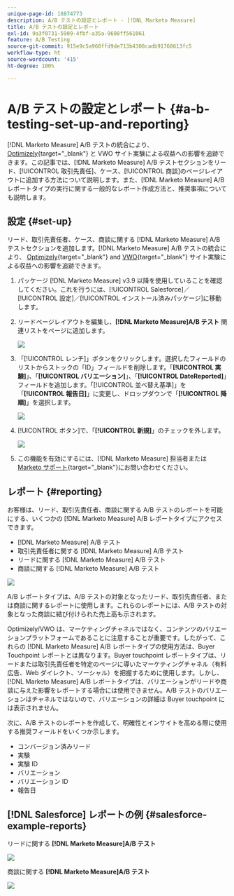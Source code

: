 ```yaml
---
unique-page-id: 18874773
description: A/B テストの設定とレポート - [!DNL Marketo Measure]
title: A/B テストの設定とレポート
exl-id: 9a3f0731-5909-4fbf-a35a-9608ff561061
feature: A/B Testing
source-git-commit: 915e9c5a968ffd9de713b4308cadb91768613fc5
workflow-type: ht
source-wordcount: '415'
ht-degree: 100%

---
```


# A/B テストの設定とレポート {#a-b-testing-set-up-and-reporting}

[!DNL Marketo Measure] A/B テストの統合により、[Optimizely](https://www.optimizely.com/){target="_blank"} と VWO サイト実験による収益への影響を追跡できます。この記事では、[!DNL Marketo Measure] A/B テストセクションをリード、[!UICONTROL 取引先責任]、ケース、[!UICONTROL 商談]のページレイアウトに追加する方法について説明します。また、[!DNL Marketo Measure] A/B レポートタイプの実行に関する一般的なレポート作成方法と、推奨事項についても説明します。

## 設定 {#set-up}

リード、取引先責任者、ケース、商談に関する [!DNL Marketo Measure] A/B テストセクションを追加します。[!DNL Marketo Measure] A/B テストの統合により、 [Optimizely](https://www.optimizely.com/){target="_blank"} and [VWO](https://vwo.com/){target="_blank"} サイト実験による収益への影響を追跡できます。

1. パッケージ [!DNL Marketo Measure] v3.9 以降を使用していることを確認してください。これを行うには、[!UICONTROL Salesforce]／[!UICONTROL 設定]／[!UICONTROL インストール済みパッケージ]に移動します。
1. リードページレイアウトを編集し、**[!DNL Marketo Measure]A/B テスト** 関連リストをページに追加します。

   ![](assets/1.png)

1. 「[!UICONTROL レンチ]」ボタンをクリックします。選択したフィールドのリストからストックの「ID」フィールドを削除します。「**[!UICONTROL 実験]**」、「**[!UICONTROL バリエーション]**」、「**[!UICONTROL DateReported]**」フィールドを追加します。「[!UICONTROL 並べ替え基準]」を「**[!UICONTROL 報告日]**」に変更し、ドロップダウンで「**[!UICONTROL 降順]**」を選択します。

   ![](assets/2.png)

1. [!UICONTROL ボタン]で、「**[!UICONTROL 新規]**」のチェックを外します。

   ![](assets/3.png)

1. この機能を有効にするには、[!DNL Marketo Measure] 担当者または [Marketo サポート](https://nation.marketo.com/t5/support/ct-p/Support){target="_blank"}にお問い合わせください。

## レポート {#reporting}

お客様は、リード、取引先責任者、商談に関する A/B テストのレポートを可能にする、いくつかの [!DNL Marketo Measure] A/B レポートタイプにアクセスできます。

* [!DNL Marketo Measure] A/B テスト
* 取引先責任者に関する [!DNL Marketo Measure] A/B テスト
* リードに関する [!DNL Marketo Measure] A/B テスト
* 商談に関する [!DNL Marketo Measure] A/B テスト

![](assets/4.png)

A/B レポートタイプは、A/B テストの対象となったリード、取引先責任者、または商談に関するレポートに使用します。これらのレポートには、A/B テストの対象となった商談に結び付けられた売上高も示されます。

Optimizely/VWO は、マーケティングチャネルではなく、コンテンツのバリエーションプラットフォームであることに注意することが重要です。したがって、これらの [!DNL Marketo Measure] A/B レポートタイプの使用方法は、Buyer Touchpoint レポートとは異なります。Buyer touchpoint レポートタイプは、リードまたは取引先責任者を特定のページに導いたマーケティングチャネル（有料広告、Web ダイレクト、ソーシャル）を把握するために使用します。しかし、[!DNL Marketo Measure] A/B レポートタイプは、バリエーションがリードや商談に与えた影響をレポートする場合には使用できません。A/B テストのバリエーションはチャネルではないので、バリエーションの詳細は Buyer touchpoint には表示されません。

次に、A/B テストのレポートを作成して、明確性とインサイトを高める際に使用する推奨フィールドをいくつか示します。

* コンバージョン済みリード
* 実験
* 実験 ID
* バリエーション
* バリエーション ID
* 報告日

## [!DNL Salesforce] レポートの例 {#salesforce-example-reports}

リードに関する **[!DNL Marketo Measure]A/B テスト**

![](assets/5.png)

商談に関する **[!DNL Marketo Measure]A/B テスト**

![](assets/6.png)
